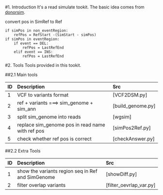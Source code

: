 #1. Introduction
It's a read simulate tookit.
The basic idea comes from [donorsim](https://code.google.com/p/donorsim/).

convert pos in SimRef to Ref
	
	if simPos in non_eventRegion:
		refPos = RefStart -(SimStart - simPos)
	if simPos in eventRegion:
		if event == DEL:
			refPos = LastRefEnd
		elif event == INS:
			refPos = LastRefEnd 	

#2. Tools
Tools provided in this tookit.


##2.1 Main tools

ID |  Description										|  Src
:----------------|:-------------------------------------|  :---------------
1  |  VCF to variants format  							|  [VCF2DSM.py]
2  |  ref + variants ===> sim_genome + sim_ann  		|  [build_genome.py]
3  |  split sim_genome into reads  						|  [wgsim]
4  |  replace sim_genome pos in read name with ref pos  |  [simPos2Ref.py]
5  |  check whether ref pos is correct  				|  [checkAnswer.py]

##2.2 Extra Tools

ID |  Description  										 |	Src
:----------------|:----------------|:---------------
1  |  show the variants region seq in Ref and SimGenome  |  [showDiff.py]
2  |  filter overlap variants  							 |  [filter_oevrlap_var.py]
